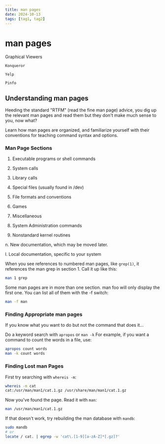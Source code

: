 ```yaml
---
title: man pages
date: 2024-10-13
tags: [tag1, tag2]
---
```


# man pages

Graphical Viewers

`Konqueror`

`Yelp`

`Pinfo`

## Understanding man pages

Heeding the standard "RTFM" (read the fine man page) advice, you dig up the
relevant man pages and read them but they don't make much sense to you, now
what?

Learn how man pages are organized, and familiarize yourself with their
conventions for teaching command syntax and options.

### Man Page Sections

1. Executable programs or shell commands

2. System calls

3. Library calls

4. Special files (usually found in /dev)

5. File formats and conventions

6. Games

7. Miscellaneous

8. System Administration commands

9. Nonstandard kernel routines

n. New documentation, which may be moved later.

l. Local documentation, specific to your system

When you see references to numbered man pages, like `grep(1)`, it references the
man grep in section 1. Call it up like this:

```bash
man 1 grep
```

Some man pages are in more than one section. man foo will only display the first one.
You can list all of them with the -f switch:

```bash
man -f man
```

### Finding Appropriate man pages

If you know what you want to do but not the command that does it...

Do a keyword search with `apropos` or `man -k` For example, if you want a
command to count the words in a file, use:

```bash
apropos count words
man -k count words
```

### Finding Lost man Pages

First try searching with `whereis -m`:

```bash
whereis -m cat
cat:/usr/man/man1/cat.1.gz /usr/share/man/man1/cat.1.gz
```

Now you've found the page. Read it with `man`:

```bash
man /usr/man/man1/cat.1.gz
```

If that doesn't work, try rebuilding the man database with `mandb`:

```bash
sudo mandb
# or
locate / cat. | egrep -w 'cat\.[1-9][a-zA-Z]*[.gz]?'
```
